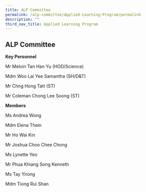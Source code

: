 ```yaml
---
title: ALP Committee
permalink: /alp-committee/Applied-Learning-Program/permalink
description: ""
third_nav_title: Applied Learning Program
---
```

ALP Committee
-------------

**Key Personnel**

Mr Melvin Tan Han Yu (HOD/Science)

Mdm Woo Lai Yee Samantha (SH/D&T)

Mr Chng Hong Tatt (ST)

Mr Coleman Chong Lee Soong (ST)

**Members**

Ms Andrea Wong

Mdm Elena Thein

Mr Ho Wai Kin

Mr Joshua Choo Chee Chong

Ms Lynette Yeo

Mr Phua Khiang Song Kenneth 

Ms Tay Yirong

Mdm Tiong Rui Shan
